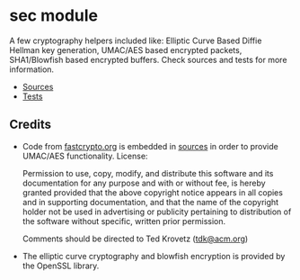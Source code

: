 sec module
===========

A few cryptography helpers included like: Elliptic Curve Based Diffie Hellman key generation, UMAC/AES based encrypted packets, SHA1/Blowfish based encrypted buffers. Check sources and tests for more information.

* [Sources](src/)
* [Tests](test/)


Credits
-------

*  Code from [fastcrypto.org](http://www.fastcrypto.org/) is embedded in [sources](src/) in order to provide UMAC/AES functionality. License:

     Permission to use, copy, modify, and distribute this software and
     its documentation for any purpose and with or without fee, is hereby
     granted provided that the above copyright notice appears in all copies
     and in supporting documentation, and that the name of the copyright
     holder not be used in advertising or publicity pertaining to
     distribution of the software without specific, written prior permission.
     
     Comments should be directed to Ted Krovetz (tdk@acm.org)


*  The elliptic curve cryptography and blowfish encryption is provided by the OpenSSL library.
